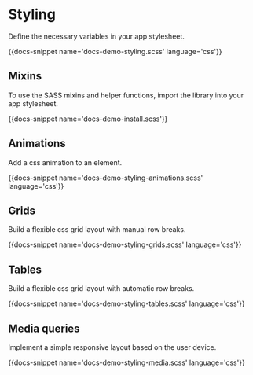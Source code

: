 # Styling

Define the necessary variables in your app stylesheet.

{{docs-snippet name='docs-demo-styling.scss' language='css'}}

## Mixins

To use the SASS mixins and helper functions, import the library into your app stylesheet.

{{docs-snippet name='docs-demo-install.scss'}}

## Animations

Add a css animation to an element.

{{docs-snippet name='docs-demo-styling-animations.scss' language='css'}}

## Grids

Build a flexible css grid layout with manual row breaks.

{{docs-snippet name='docs-demo-styling-grids.scss' language='css'}}

## Tables

Build a flexible css grid layout with automatic row breaks.

{{docs-snippet name='docs-demo-styling-tables.scss' language='css'}}

## Media queries

Implement a simple responsive layout based on the user device.

{{docs-snippet name='docs-demo-styling-media.scss' language='css'}}
